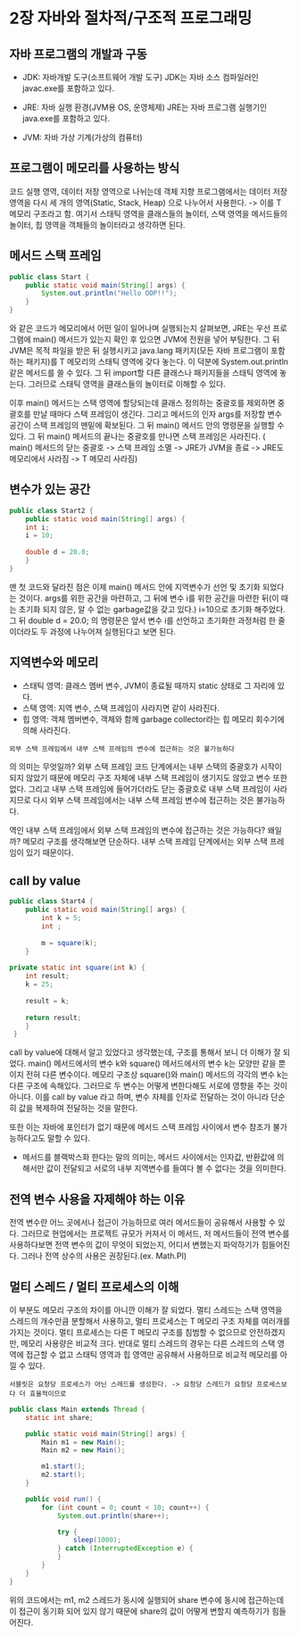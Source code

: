 # 2장 자바와 절차적/구조적 프로그래밍


## 자바 프로그램의 개발과 구동

- JDK: 자바개발 도구(소프트웨어 개발 도구)
  JDK는 자바 소스 컴파일러인 javac.exe를 포함하고 있다.

- JRE: 자바 실행 환경(JVM용 OS, 운영체제)
  JRE는 자바 프로그램 실행기인 java.exe를 포함하고 있다.

- JVM: 자바 가상 기계(가상의 컴퓨터)

## 프로그램이 메모리를 사용하는 방식

코드 실행 영역, 데이터 저장 영역으로 나뉘는데 객체 지향 프로그램에서는 데이터 저장 영역을 다시 세 개의 영역(Static, Stack, Heap) 으로 나누어서 사용한다. -> 이를 T 메모리 구조라고 함.
여기서 스태틱 영역을 클래스들의 놀이터, 스택 영역을 메서드들의 놀이터, 힙 영역을 객체들의 놀이터라고 생각하면 된다.

## 메서드 스택 프레임

```java
public class Start {
	public static void main(String[] args) {
    	System.out.println("Hello OOP!!");
    }
}
```
와 같은 코드가 메모리에서 어떤 일이 일어나며 실행되는지 살펴보면, JRE는 우선 프로그램에 main() 메서드가 있는지 확인 후 있으면 JVM에 전원을 넣어 부팅한다. 그 뒤 JVM은 목적 파일을 받은 뒤 실행시키고 java.lang 패키지(모든 자바 프로그램이 포함하는 패키지)를 T 메모리의 스태틱 영역에 갖다 놓는다. 이 덕분에 System.out.println같은 메서드를 쓸 수 있다. 그 뒤 import할 다른 클래스나 패키지들을 스태틱 영역에 놓는다. 그러므로 스태틱 영역을 클래스들의 놀이터로 이해할 수 있다.

이후 main() 메서드는 스택 영역에 할당되는데 클래스 정의하는 중괄호를 제외하면 중괄호를 만날 때마다 스택 프레임이 생긴다. 그리고 메서드의 인자 args를 저장할 변수 공간이 스택 프레임의 맨밑에 확보된다. 그 뒤 main() 메서드 안의 명령문을 실행할 수 있다. 그 뒤 main() 메서드의 끝나는 중괄호를 만나면 스택 프레임은 사라진다. ( main() 메서드의 닫는 중괄호 -> 스택 프레임 소멸 -> JRE가 JVM을 종료 -> JRE도 메모리에서 사라짐 -> T 메모리 사라짐)

## 변수가 있는 공간

```java
public class Start2 {
	public static void main(String[] args) {
    int i;
    i = 10;
    
    double d = 20.0;
    }
}
```

맨 첫 코드와 달라진 점은 이제 main() 메서드 안에 지역변수가 선언 및 초기화 되었다는 것이다. args를 위한 공간을 마련하고, 그 뒤에 변수 i를 위한 공간을 마련한 뒤(이 때는 초기화 되지 않은, 알 수 없는 garbage값을 갖고 있다.) i=10으로 초기화 해주었다. 그 뒤 double d = 20.0; 의 명령문은 앞서 변수 i를 선언하고 초기화한 과정처럼 한 줄이더라도 두 과정에 나누어져 실행된다고 보면 된다.

## 지역변수와 메모리

- 스태틱 영역: 클래스 멤버 변수, JVM이 종료될 때까지 static 상태로 그 자리에 있다.
- 스택 영역: 지역 변수, 스택 프레임이 사라지면 같이 사라진다.
- 힙 영역: 객체 멤버변수, 객체와 함께 garbage collector라는 힙 메모리 회수기에 의해 사라진다.


```text
외부 스택 프레임에서 내부 스택 프레임의 변수에 접근하는 것은 불가능하다

```
의 의미는 무엇일까? 외부 스택 프레임 코드 단계에서는 내부 스택의 중괄호가 시작이 되지 않았기 때문에 메모리 구조 자체에 내부 스택 프레임이 생기지도 않았고 변수 또한 없다. 그리고 내부 스택 프레임에 들어가더라도 닫는 중괄호로 내부 스택 프레임이 사라지므로 다시 외부 스택 프레임에서는 내부 스택 프레임 변수에 접근하는 것은 불가능하다.

역인 내부 스택 프레임에서 외부 스택 프레임의 변수에 접근하는 것은 가능하다? 왜일까?
메모리 구조를 생각해보면 단순하다. 내부 스택 프레임 단계에서는 외부 스택 프레임이 있기 때문이다.

## call by value

```java
public class Start4 {
	public static void main(String[] args) {
    	int k = 5;
        int ;
        
        m = square(k);
    }
    
private static int square(int k) {
	int result;
    k = 25;
    
 	result = k;
    
    return result;
    }
 }
 ```
call by value에 대해서 알고 있었다고 생각했는데, 구조를 통해서 보니 더 이해가 잘 되었다.
main() 메서드에서의 변수 k와 square() 메서드에서의 변수 k는 모양만 같을 뿐이지 전혀 다른 변수이다. 메모리 구조상 square()와 main() 메서드의 각각의 변수 k는 다른 구조에 속해있다. 그러므로 두 변수는 어떻게 변한다해도 서로에 영향을 주는 것이 아니다. 이를 call by value 라고 하며, 변수 자체를 인자로 전달하는 것이 아니라 단순히 값을 복제하여 전달하는 것을 말한다.

또한 이는 자바에 포인터가 없기 때문에 메서드 스택 프레임 사이에서 변수 참조가 불가능하다고도 말할 수 있다.

- 메서드를 블랙박스화 한다는 말의 의미는, 메서드 사이에서는 인자값, 반환값에 의해서만 값이 전달되고 서로의 내부 지역변수를 들여다 볼 수 없다는 것을 의미한다.


## 전역 변수 사용을 자제해야 하는 이유

전역 변수란 어느 곳에서나 접근이 가능하므로 여러 메서드들이 공유해서 사용할 수 있다. 그러므로 현업에서는 프로젝트 규모가 커져서 이 메서드, 저 메서드들이 전역 변수를 사용하다보면 전역 변수의 값이 무엇이 되었는지, 어디서 변했는지 파악하기가 힘들어진다. 그러나 전역 상수의 사용은 권장된다.(ex. Math.PI)

## 멀티 스레드 / 멀티 프로세스의 이해

이 부분도 메모리 구조의 차이를 아니깐 이해가 잘 되었다. 멀티 스레드는 스택 영역을 스레드의 개수만큼 분할해서 사용하고, 멀티 프로세스는 T 메모리 구조 자체를 여러개를 가지는 것이다. 멀티 프로세스는 다른 T 메모리 구조를 침범할 수 없으므로 안전하겠지만, 메모리 사용량은 비교적 크다. 반대로 멀티 스레드의 경우는 다른 스레드의 스택 영역에 접근할 수 없고 스태틱 영역과 힙 영역만 공유해서 사용하므로 비교적 메모리를 아낄 수 있다.
```
서블릿은 요청당 프로세스가 아닌 스레드를 생성한다. -> 요청당 스레드가 요청당 프로세스보다 더 효율적이므로
```

```java
public class Main extends Thread {
    static int share;

    public static void main(String[] args) {
        Main m1 = new Main();
        Main m2 = new Main();

        m1.start();
        m2.start();
    }

    public void run() {
        for (int count = 0; count < 10; count++) {
            System.out.println(share++);

            try {
                sleep(1000);
            } catch (InterruptedException e) {
            }
        }
    }
}
```



위의 코드에서는 m1, m2 스레드가 동시에 실행되어 share 변수에 동시에 접근하는데 이 접근이 동기화 되어 있지 않기 때문에 share의 값이 어떻게 변할지 예측하기가 힘들어진다.









